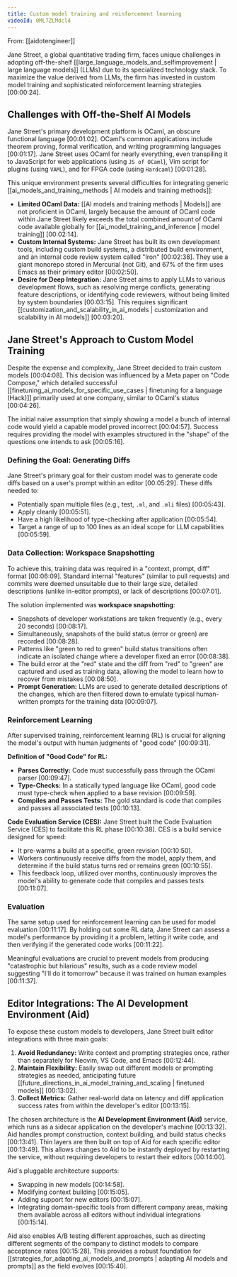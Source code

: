 ```yaml
---
title: Custom model training and reinforcement learning
videoId: 0ML7ZLMdcl4
---
```


From: [[aidotengineer]] <br/> 

Jane Street, a global quantitative trading firm, faces unique challenges in adopting off-the-shelf [[large_language_models_and_selfimprovement | large language models]] (LLMs) due to its specialized technology stack. To maximize the value derived from LLMs, the firm has invested in custom model training and sophisticated reinforcement learning strategies <a class="yt-timestamp" data-t="00:00:24">[00:00:24]</a>.

## Challenges with Off-the-Shelf AI Models

Jane Street's primary development platform is OCaml, an obscure functional language <a class="yt-timestamp" data-t="00:01:02">[00:01:02]</a>. OCaml's common applications include theorem proving, formal verification, and writing programming languages <a class="yt-timestamp" data-t="00:01:17">[00:01:17]</a>. Jane Street uses OCaml for nearly everything, even transpiling it to JavaScript for web applications (using `JS of OCaml`), Vim script for plugins (using `VAML`), and for FPGA code (using `Hardcaml`) <a class="yt-timestamp" data-t="00:01:28">[00:01:28]</a>.

This unique environment presents several difficulties for integrating generic [[ai_models_and_training_methods | AI models and training methods]]:
*   **Limited OCaml Data:** [[AI models and training methods | Models]] are not proficient in OCaml, largely because the amount of OCaml code within Jane Street likely exceeds the total combined amount of OCaml code available globally for [[ai_model_training_and_inference | model training]] <a class="yt-timestamp" data-t="00:02:14">[00:02:14]</a>.
*   **Custom Internal Systems:** Jane Street has built its own development tools, including custom build systems, a distributed build environment, and an internal code review system called "Iron" <a class="yt-timestamp" data-t="00:02:38">[00:02:38]</a>. They use a giant monorepo stored in Mercurial (not Git), and 67% of the firm uses Emacs as their primary editor <a class="yt-timestamp" data-t="00:02:50">[00:02:50]</a>.
*   **Desire for Deep Integration:** Jane Street aims to apply LLMs to various development flows, such as resolving merge conflicts, generating feature descriptions, or identifying code reviewers, without being limited by system boundaries <a class="yt-timestamp" data-t="00:03:15">[00:03:15]</a>. This requires significant [[customization_and_scalability_in_ai_models | customization and scalability in AI models]] <a class="yt-timestamp" data-t="00:03:20">[00:03:20]</a>.

## Jane Street's Approach to Custom Model Training

Despite the expense and complexity, Jane Street decided to train custom models <a class="yt-timestamp" data-t="00:04:08">[00:04:08]</a>. This decision was influenced by a Meta paper on "Code Compose," which detailed successful [[finetuning_ai_models_for_specific_use_cases | finetuning for a language (Hack)]] primarily used at one company, similar to OCaml's status <a class="yt-timestamp" data-t="00:04:26">[00:04:26]</a>.

The initial naive assumption that simply showing a model a bunch of internal code would yield a capable model proved incorrect <a class="yt-timestamp" data-t="00:04:57">[00:04:57]</a>. Success requires providing the model with examples structured in the "shape" of the questions one intends to ask <a class="yt-timestamp" data-t="00:05:16">[00:05:16]</a>.

### Defining the Goal: Generating Diffs

Jane Street's primary goal for their custom model was to generate code diffs based on a user's prompt within an editor <a class="yt-timestamp" data-t="00:05:29">[00:05:29]</a>. These diffs needed to:
*   Potentially span multiple files (e.g., test, `.ml`, and `.mli` files) <a class="yt-timestamp" data-t="00:05:43">[00:05:43]</a>.
*   Apply cleanly <a class="yt-timestamp" data-t="00:05:51">[00:05:51]</a>.
*   Have a high likelihood of type-checking after application <a class="yt-timestamp" data-t="00:05:54">[00:05:54]</a>.
*   Target a range of up to 100 lines as an ideal scope for LLM capabilities <a class="yt-timestamp" data-t="00:05:59">[00:05:59]</a>.

### Data Collection: Workspace Snapshotting

To achieve this, training data was required in a "context, prompt, diff" format <a class="yt-timestamp" data-t="00:06:09">[00:06:09]</a>. Standard internal "features" (similar to pull requests) and commits were deemed unsuitable due to their large size, detailed descriptions (unlike in-editor prompts), or lack of descriptions <a class="yt-timestamp" data-t="00:07:01">[00:07:01]</a>.

The solution implemented was **workspace snapshotting**:
*   Snapshots of developer workstations are taken frequently (e.g., every 20 seconds) <a class="yt-timestamp" data-t="00:08:17">[00:08:17]</a>.
*   Simultaneously, snapshots of the build status (error or green) are recorded <a class="yt-timestamp" data-t="00:08:28">[00:08:28]</a>.
*   Patterns like "green to red to green" build status transitions often indicate an isolated change where a developer fixed an error <a class="yt-timestamp" data-t="00:08:38">[00:08:38]</a>.
*   The build error at the "red" state and the diff from "red" to "green" are captured and used as training data, allowing the model to learn how to recover from mistakes <a class="yt-timestamp" data-t="00:08:50">[00:08:50]</a>.
*   **Prompt Generation:** LLMs are used to generate detailed descriptions of the changes, which are then filtered down to emulate typical human-written prompts for the training data <a class="yt-timestamp" data-t="00:09:07">[00:09:07]</a>.

### Reinforcement Learning

After supervised training, reinforcement learning (RL) is crucial for aligning the model's output with human judgments of "good code" <a class="yt-timestamp" data-t="00:09:31">[00:09:31]</a>.

**Definition of "Good Code" for RL:**
*   **Parses Correctly:** Code must successfully pass through the OCaml parser <a class="yt-timestamp" data-t="00:09:47">[00:09:47]</a>.
*   **Type-Checks:** In a statically typed language like OCaml, good code must type-check when applied to a base revision <a class="yt-timestamp" data-t="00:09:59">[00:09:59]</a>.
*   **Compiles and Passes Tests:** The gold standard is code that compiles and passes all associated tests <a class="yt-timestamp" data-t="00:10:13">[00:10:13]</a>.

**Code Evaluation Service (CES):**
Jane Street built the Code Evaluation Service (CES) to facilitate this RL phase <a class="yt-timestamp" data-t="00:10:38">[00:10:38]</a>. CES is a build service designed for speed:
*   It pre-warms a build at a specific, green revision <a class="yt-timestamp" data-t="00:10:50">[00:10:50]</a>.
*   Workers continuously receive diffs from the model, apply them, and determine if the build status turns red or remains green <a class="yt-timestamp" data-t="00:10:55">[00:10:55]</a>.
*   This feedback loop, utilized over months, continuously improves the model's ability to generate code that compiles and passes tests <a class="yt-timestamp" data-t="00:11:07">[00:11:07]</a>.

### Evaluation

The same setup used for reinforcement learning can be used for model evaluation <a class="yt-timestamp" data-t="00:11:17">[00:11:17]</a>. By holding out some RL data, Jane Street can assess a model's performance by providing it a problem, letting it write code, and then verifying if the generated code works <a class="yt-timestamp" data-t="00:11:22">[00:11:22]</a>.

Meaningful evaluations are crucial to prevent models from producing "catastrophic but hilarious" results, such as a code review model suggesting "I'll do it tomorrow" because it was trained on human examples <a class="yt-timestamp" data-t="00:11:37">[00:11:37]</a>.

## Editor Integrations: The AI Development Environment (Aid)

To expose these custom models to developers, Jane Street built editor integrations with three main goals:
1.  **Avoid Redundancy:** Write context and prompting strategies once, rather than separately for Neovim, VS Code, and Emacs <a class="yt-timestamp" data-t="00:12:44">[00:12:44]</a>.
2.  **Maintain Flexibility:** Easily swap out different models or prompting strategies as needed, anticipating future [[future_directions_in_ai_model_training_and_scaling | finetuned models]] <a class="yt-timestamp" data-t="00:13:02">[00:13:02]</a>.
3.  **Collect Metrics:** Gather real-world data on latency and diff application success rates from within the developer's editor <a class="yt-timestamp" data-t="00:13:15">[00:13:15]</a>.

The chosen architecture is the **AI Development Environment (Aid)** service, which runs as a sidecar application on the developer's machine <a class="yt-timestamp" data-t="00:13:32">[00:13:32]</a>. Aid handles prompt construction, context building, and build status checks <a class="yt-timestamp" data-t="00:13:41">[00:13:41]</a>. Thin layers are then built on top of Aid for each specific editor <a class="yt-timestamp" data-t="00:13:49">[00:13:49]</a>. This allows changes to Aid to be instantly deployed by restarting the service, without requiring developers to restart their editors <a class="yt-timestamp" data-t="00:14:00">[00:14:00]</a>.

Aid's pluggable architecture supports:
*   Swapping in new models <a class="yt-timestamp" data-t="00:14:58">[00:14:58]</a>.
*   Modifying context building <a class="yt-timestamp" data-t="00:15:05">[00:15:05]</a>.
*   Adding support for new editors <a class="yt-timestamp" data-t="00:15:07">[00:15:07]</a>.
*   Integrating domain-specific tools from different company areas, making them available across all editors without individual integrations <a class="yt-timestamp" data-t="00:15:14">[00:15:14]</a>.

Aid also enables A/B testing different approaches, such as directing different segments of the company to distinct models to compare acceptance rates <a class="yt-timestamp" data-t="00:15:28">[00:15:28]</a>. This provides a robust foundation for [[strategies_for_adapting_ai_models_and_prompts | adapting AI models and prompts]] as the field evolves <a class="yt-timestamp" data-t="00:15:40">[00:15:40]</a>.